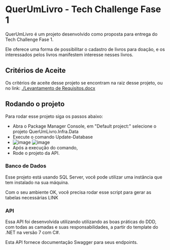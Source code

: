 # QuerUmLivro - Tech Challenge Fase 1

QuerUmLivro é um projeto desenvolvido como proposta para entrega do Tech Challenge Fase 1.

Ele oferece uma forma de possibilitar o cadastro de livros para doação, e os interessados pelos livros manifestem interesse nesses livros.

## Critérios de Aceite

Os critérios de aceite desse projeto se encontram na raiz desse projeto, ou no link: [./Levantamento de Requisitos.docx](https://github.com/jorgelodev/QuerUmLivro/blob/c55c3511b6716c2bc516e766ed755bb9b966c193/Levantamento%20de%20Requisitos.docx)





## Rodando o projeto 

Para rodar esse projeto siga os passos abaixo:

* Abra o Package Manager Console, em "Default project:" selecione o projeto QuerUmLivro.Infra.Data
*  Execute o comando Update-Database
* ![image](https://github.com/jorgelodev/QuerUmLivro/assets/63474859/a29ae54b-7614-4de2-85ab-52feb7c2df9c)
![image](https://github.com/jorgelodev/QuerUmLivro/assets/63474859/69299078-b621-4872-a53f-c1094b6be003)
* Após a execução do comando, 
* Rode o projeto da API.

### Banco de Dados

Esse projeto está usando SQL Server, você pode utilizar uma instância que tem instalado na sua máquina.

Com o seu ambiente OK, você precisa rodar esse script para gerar as tabelas necessárias LINK

### API

Essa API foi desenvolvida utilizando utilizando as boas práticas do DDD, com todas as camadas e suas responsabilidades, a partir do template do .NET na versão 7 com C#.

Esta API fornece documentação Swagger para seus endpoints.

